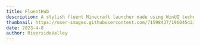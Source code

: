 ```yaml
---
title: FluentHub
description: A stylish fluent Minecraft launcher made using WinUI technologies in the fast C# language really pushes the boundary of the platform. A true compliment to any gamer's setup.
thumbnail: https://user-images.githubusercontent.com/71598437/196045421-a37bf241-6a0a-4d9f-9fb2-be4681506c49.png
date: 2023-4-8
author: RiversideValley
---
```



